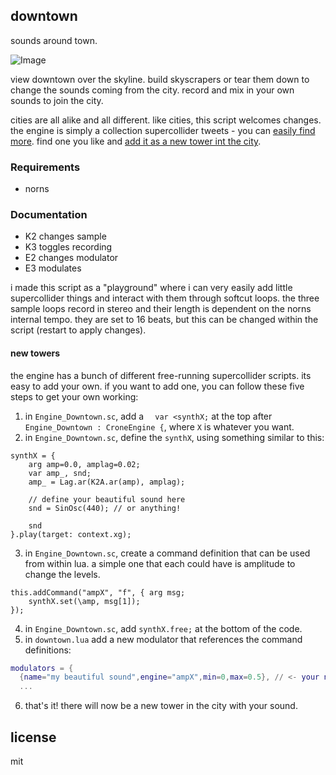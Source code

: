 ## downtown

sounds around town.

![Image](https://user-images.githubusercontent.com/6550035/103465225-7859a380-4cee-11eb-981d-bc571d9b152d.png)

view downtown over the skyline. build skyscrapers or tear them down to change the sounds coming from the city. record and mix in your own sounds to join the city.

cities are all alike and all different. like cities, this script welcomes changes. the engine is simply a collection supercollider tweets - you can [easily find more](https://twitter.com/search?q=SinOsc%20(%23supercollider%20OR%20%23sc%20OR%20%23sctweet)&src=typed_query&f=live). find one you like and [add it as a new tower int the city]().

### Requirements

- norns

### Documentation

- K2 changes sample
- K3 toggles recording
- E2 changes modulator
- E3 modulates

i made this script as a "playground" where i can very easily add little supercollider things and interact with them through softcut loops. the three sample loops record in stereo and their length is dependent on the norns internal tempo. they are set to 16 beats, but this can be changed within the script (restart to apply changes).

#### new towers

the engine has a bunch of different free-running supercollider scripts. its easy to add your own. if you want to add one, you can follow these five steps to get your own working:

1. in `Engine_Downtown.sc`, add a `  var <synthX;` at the top after `Engine_Downtown : CroneEngine {`, where `X` is whatever you want.
2. in `Engine_Downtown.sc`, define the `synthX`, using something similar to this:

```
synthX = {
    arg amp=0.0, amplag=0.02;
    var amp_, snd;
    amp_ = Lag.ar(K2A.ar(amp), amplag);

    // define your beautiful sound here
    snd = SinOsc(440); // or anything!

    snd
}.play(target: context.xg);
```

3. in `Engine_Downtown.sc`, create a command definition that can be used from within lua. a simple one that each could have is amplitude to change the levels.

```
this.addCommand("ampX", "f", { arg msg;
    synthX.set(\amp, msg[1]);
});
```

4. in `Engine_Downtown.sc`, add `synthX.free;` at the bottom of the code.
5. in `downtown.lua` add a new modulator that references the command definitions:

```lua
modulators = {  
  {name="my beautiful sound",engine="ampX",min=0,max=0.5}, // <- your new sound here!
  ...
```

6. that's it! there will now be a new tower in the city with your sound.

## license 

mit 